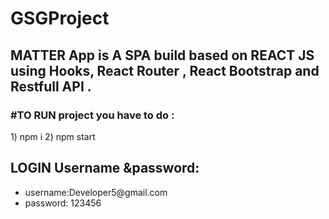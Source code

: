 # GSGProject
<h2>MATTER App is A SPA build based on REACT JS using Hooks, React Router , React Bootstrap and Restfull API .
</h2>
<h3>#TO RUN project you have to do : </h3>
1) npm i 
2) npm start 

<h2>LOGIN Username &password: </h2>
<ul>
<li>username:Developer5@gmail.com </li>
<li>password: 123456</li>
</ul>
